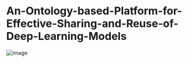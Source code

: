 # An-Ontology-based-Platform-for-Effective-Sharing-and-Reuse-of-Deep-Learning-Models
![image](https://github.com/zqia0007/An-Ontology-based-Platform-for-Effective-Sharing-and-Reuse-of-Deep-Learning-Models/blob/master/images/PerCom-Overview-1885-980.png)
